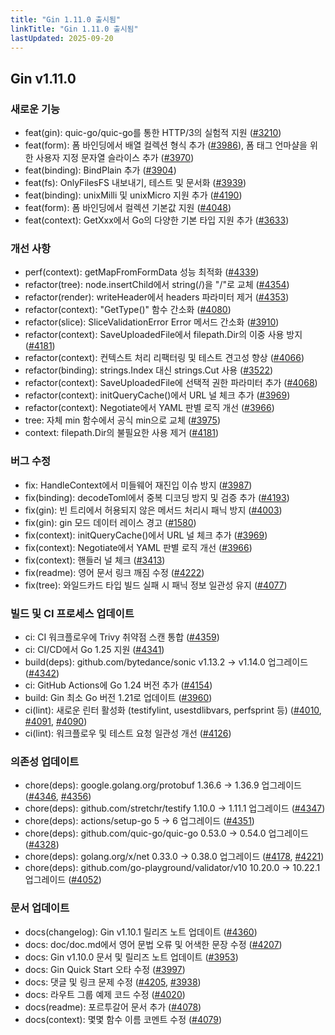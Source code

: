 ```yaml
---
title: "Gin 1.11.0 출시됨"
linkTitle: "Gin 1.11.0 출시됨"
lastUpdated: 2025-09-20
---
```


## Gin v1.11.0

### 새로운 기능

* feat(gin): quic-go/quic-go를 통한 HTTP/3의 실험적 지원 ([#3210](https://github.com/gin-gonic/gin/pull/3210))
* feat(form): 폼 바인딩에서 배열 컬렉션 형식 추가 ([#3986](https://github.com/gin-gonic/gin/pull/3986)), 폼 태그 언마샬을 위한 사용자 지정 문자열 슬라이스 추가 ([#3970](https://github.com/gin-gonic/gin/pull/3970))
* feat(binding): BindPlain 추가 ([#3904](https://github.com/gin-gonic/gin/pull/3904))
* feat(fs): OnlyFilesFS 내보내기, 테스트 및 문서화 ([#3939](https://github.com/gin-gonic/gin/pull/3939))
* feat(binding): unixMilli 및 unixMicro 지원 추가 ([#4190](https://github.com/gin-gonic/gin/pull/4190))
* feat(form): 폼 바인딩에서 컬렉션 기본값 지원 ([#4048](https://github.com/gin-gonic/gin/pull/4048))
* feat(context): GetXxx에서 Go의 다양한 기본 타입 지원 추가 ([#3633](https://github.com/gin-gonic/gin/pull/3633))

### 개선 사항

* perf(context): getMapFromFormData 성능 최적화 ([#4339](https://github.com/gin-gonic/gin/pull/4339))
* refactor(tree): node.insertChild에서 string(/)을 "/"로 교체 ([#4354](https://github.com/gin-gonic/gin/pull/4354))
* refactor(render): writeHeader에서 headers 파라미터 제거 ([#4353](https://github.com/gin-gonic/gin/pull/4353))
* refactor(context): "GetType()" 함수 간소화 ([#4080](https://github.com/gin-gonic/gin/pull/4080))
* refactor(slice): SliceValidationError Error 메서드 간소화 ([#3910](https://github.com/gin-gonic/gin/pull/3910))
* refactor(context): SaveUploadedFile에서 filepath.Dir의 이중 사용 방지 ([#4181](https://github.com/gin-gonic/gin/pull/4181))
* refactor(context): 컨텍스트 처리 리팩터링 및 테스트 견고성 향상 ([#4066](https://github.com/gin-gonic/gin/pull/4066))
* refactor(binding): strings.Index 대신 strings.Cut 사용 ([#3522](https://github.com/gin-gonic/gin/pull/3522))
* refactor(context): SaveUploadedFile에 선택적 권한 파라미터 추가 ([#4068](https://github.com/gin-gonic/gin/pull/4068))
* refactor(context): initQueryCache()에서 URL 널 체크 추가 ([#3969](https://github.com/gin-gonic/gin/pull/3969))
* refactor(context): Negotiate에서 YAML 판별 로직 개선 ([#3966](https://github.com/gin-gonic/gin/pull/3966))
* tree: 자체 min 함수에서 공식 min으로 교체 ([#3975](https://github.com/gin-gonic/gin/pull/3975))
* context: filepath.Dir의 불필요한 사용 제거 ([#4181](https://github.com/gin-gonic/gin/pull/4181))

### 버그 수정

* fix: HandleContext에서 미들웨어 재진입 이슈 방지 ([#3987](https://github.com/gin-gonic/gin/pull/3987))
* fix(binding): decodeToml에서 중복 디코딩 방지 및 검증 추가 ([#4193](https://github.com/gin-gonic/gin/pull/4193))
* fix(gin): 빈 트리에서 허용되지 않은 메서드 처리시 패닉 방지 ([#4003](https://github.com/gin-gonic/gin/pull/4003))
* fix(gin): gin 모드 데이터 레이스 경고 ([#1580](https://github.com/gin-gonic/gin/pull/1580))
* fix(context): initQueryCache()에서 URL 널 체크 추가 ([#3969](https://github.com/gin-gonic/gin/pull/3969))
* fix(context): Negotiate에서 YAML 판별 로직 개선 ([#3966](https://github.com/gin-gonic/gin/pull/3966))
* fix(context): 핸들러 널 체크 ([#3413](https://github.com/gin-gonic/gin/pull/3413))
* fix(readme): 영어 문서 링크 깨짐 수정 ([#4222](https://github.com/gin-gonic/gin/pull/4222))
* fix(tree): 와일드카드 타입 빌드 실패 시 패닉 정보 일관성 유지 ([#4077](https://github.com/gin-gonic/gin/pull/4077))

### 빌드 및 CI 프로세스 업데이트

* ci: CI 워크플로우에 Trivy 취약점 스캔 통합 ([#4359](https://github.com/gin-gonic/gin/pull/4359))
* ci: CI/CD에서 Go 1.25 지원 ([#4341](https://github.com/gin-gonic/gin/pull/4341))
* build(deps): github.com/bytedance/sonic v1.13.2 → v1.14.0 업그레이드 ([#4342](https://github.com/gin-gonic/gin/pull/4342))
* ci: GitHub Actions에 Go 1.24 버전 추가 ([#4154](https://github.com/gin-gonic/gin/pull/4154))
* build: Gin 최소 Go 버전 1.21로 업데이트 ([#3960](https://github.com/gin-gonic/gin/pull/3960))
* ci(lint): 새로운 린터 활성화 (testifylint, usestdlibvars, perfsprint 등) ([#4010](https://github.com/gin-gonic/gin/pull/4010), [#4091](https://github.com/gin-gonic/gin/pull/4091), [#4090](https://github.com/gin-gonic/gin/pull/4090))
* ci(lint): 워크플로우 및 테스트 요청 일관성 개선 ([#4126](https://github.com/gin-gonic/gin/pull/4126))

### 의존성 업데이트

* chore(deps): google.golang.org/protobuf 1.36.6 → 1.36.9 업그레이드 ([#4346](https://github.com/gin-gonic/gin/pull/4346), [#4356](https://github.com/gin-gonic/gin/pull/4356))
* chore(deps): github.com/stretchr/testify 1.10.0 → 1.11.1 업그레이드 ([#4347](https://github.com/gin-gonic/gin/pull/4347))
* chore(deps): actions/setup-go 5 → 6 업그레이드 ([#4351](https://github.com/gin-gonic/gin/pull/4351))
* chore(deps): github.com/quic-go/quic-go 0.53.0 → 0.54.0 업그레이드 ([#4328](https://github.com/gin-gonic/gin/pull/4328))
* chore(deps): golang.org/x/net 0.33.0 → 0.38.0 업그레이드 ([#4178](https://github.com/gin-gonic/gin/pull/4178), [#4221](https://github.com/gin-gonic/gin/pull/4221))
* chore(deps): github.com/go-playground/validator/v10 10.20.0 → 10.22.1 업그레이드 ([#4052](https://github.com/gin-gonic/gin/pull/4052))

### 문서 업데이트

* docs(changelog): Gin v1.10.1 릴리즈 노트 업데이트 ([#4360](https://github.com/gin-gonic/gin/pull/4360))
* docs: doc/doc.md에서 영어 문법 오류 및 어색한 문장 수정 ([#4207](https://github.com/gin-gonic/gin/pull/4207))
* docs: Gin v1.10.0 문서 및 릴리즈 노트 업데이트 ([#3953](https://github.com/gin-gonic/gin/pull/3953))
* docs: Gin Quick Start 오타 수정 ([#3997](https://github.com/gin-gonic/gin/pull/3997))
* docs: 댓글 및 링크 문제 수정 ([#4205](https://github.com/gin-gonic/gin/pull/4205), [#3938](https://github.com/gin-gonic/gin/pull/3938))
* docs: 라우트 그룹 예제 코드 수정 ([#4020](https://github.com/gin-gonic/gin/pull/4020))
* docs(readme): 포르투갈어 문서 추가 ([#4078](https://github.com/gin-gonic/gin/pull/4078))
* docs(context): 몇몇 함수 이름 코멘트 수정 ([#4079](https://github.com/gin-gonic/gin/pull/4079))
